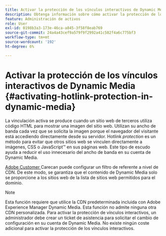 ```yaml
---
title: Activar la protección de los vínculos interactivos de Dynamic Media
description: Obtenga información sobre cómo activar la protección de los vínculos interactivos en Dynamic Media.
feature: Administración de activos
role: User
exl-id: 0198b3a3-173e-46ca-a845-3f58f8eab769
source-git-commit: 24a4a43cef9a579f9f2992a41c582f4a6c775bf3
workflow-type: tm+mt
source-wordcount: '192'
ht-degree: 6%

---
```


# Activar la protección de los vínculos interactivos de Dynamic Media {#activating-hotlink-protection-in-dynamic-media}

La vinculación activa se produce cuando un sitio web de terceros utiliza código HTML para mostrar una imagen del sitio web. Utilizan su ancho de banda cada vez que se solicita la imagen porque el navegador del visitante está accediendo directamente desde su servidor. Hotlink *protection* es un método para evitar que otros sitios web se vinculen directamente a imágenes, CSS o JavaScript™ en sus páginas web. Este tipo de escudo ayuda a reducir el uso innecesario del ancho de banda en su cuenta de Dynamic Media.

[Adobe Customer ](https://helpx.adobe.com/support.html) Carecan puede configurar un filtro de referente a nivel de CDN. De este modo, se garantiza que el contenido de Dynamic Media solo se proporcione a los sitios web de la lista de sitios web permitidos para el dominio.

>[!NOTE]
>
>Esta función requiere que utilice la CDN predeterminada incluida con Adobe Experience Manager Dynamic Media. Esta función no admite ninguna otra CDN personalizada. Para activar la protección de vínculos interactivos, un administrador debe crear un ticket de asistencia para solicitar el cambio de configuración en su cuenta de Dynamic Media. No existe ningún coste adicional para activar la protección de los vínculos interactivos.
